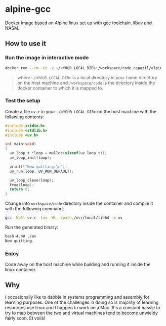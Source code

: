 # alpine-gcc

Docker image based on Alpine linux set up with gcc toolchain, libuv and NASM.

## How to use it

### Run the image in interactive mode

```sh
docker run --rm -it -v ~/<YOUR_LOCAL_DIR>:/workspace/code ospatil/alpine-gcc bash
```

> where `~/<YOUR_LOCAL_DIR>` is a local directory in your home directory on the host machine
and `/workspace/code` is the directory inside the docker container to which it is mapped to.

### Test the setup

Create a file `uv.c` in your `~/<YOUR_LOCAL_DIR>` on the host machine with the following contents:

```c
#include <stdio.h>
#include <stdlib.h>
#include <uv.h>

int main(void)
{
  uv_loop_t *loop = malloc(sizeof(uv_loop_t));
  uv_loop_init(loop);

  printf("Now quitting.\n");
  uv_run(loop, UV_RUN_DEFAULT);

  uv_loop_close(loop);
  free(loop);
  return 0;
}
```

Change into `workspace/code` directory inside the container and compile it with the following command:

```sh
gcc -Wall uv.c -luv -Wl,-rpath,/usr/local/lib64 -o uv
```

Run the generated binary:

```sh
bash-4.4# ./uv
Now quitting.
```

### Enjoy

Code away on the host machine while building and running it inside the linux container.

## Why

I occasionally like to dabble in systems programming and assembly for learning purposes. One of the challenges in doing so is majority of learning resources use linux and I happen to work on a Mac. It's a constant hassle to try to map between the two and virtual machines tend to become unwieldy fairly soon. Et voilà!
